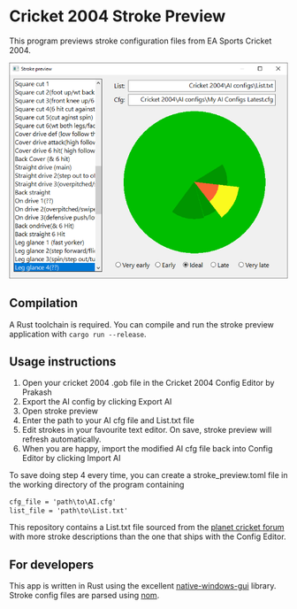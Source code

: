 # Cricket 2004 Stroke Preview

This program previews stroke configuration files from EA Sports Cricket 2004.

![screenshot](./screenshot.png)

## Compilation

A Rust toolchain is required. You can compile and run the stroke preview application with `cargo run --release`.

## Usage instructions

1. Open your cricket 2004 .gob file in the Cricket 2004 Config Editor by Prakash
2. Export the AI config by clicking Export AI
3. Open stroke preview
4. Enter the path to your AI cfg file and List.txt file
5. Edit strokes in your favourite text editor. On save, stroke preview will refresh automatically.
6. When you are happy, import the modified AI cfg file back into Config Editor by clicking Import AI

To save doing step 4 every time, you can create a stroke_preview.toml file in the working directory of the program containing

    cfg_file = 'path\to\AI.cfg'
    list_file = 'path\to\List.txt'

This repository contains a List.txt file sourced from the [planet cricket forum](https://www.planetcricket.org/forums/threads/updated-list-txt-with-more-bowling-options.10374/) with more stroke descriptions than the one that ships with the Config Editor.

## For developers

This app is written in Rust using the excellent [native-windows-gui](https://github.com/gabdube/native-windows-gui) library. Stroke config files are parsed using [nom](https://github.com/Geal/nom).
